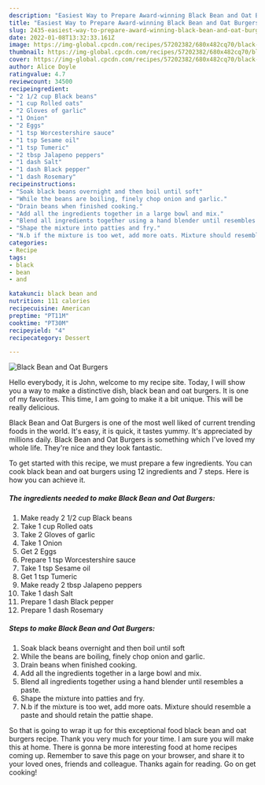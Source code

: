 ```yaml
---
description: "Easiest Way to Prepare Award-winning Black Bean and Oat Burgers"
title: "Easiest Way to Prepare Award-winning Black Bean and Oat Burgers"
slug: 2435-easiest-way-to-prepare-award-winning-black-bean-and-oat-burgers
date: 2022-01-08T13:32:33.161Z
image: https://img-global.cpcdn.com/recipes/57202382/680x482cq70/black-bean-and-oat-burgers-recipe-main-photo.jpg
thumbnail: https://img-global.cpcdn.com/recipes/57202382/680x482cq70/black-bean-and-oat-burgers-recipe-main-photo.jpg
cover: https://img-global.cpcdn.com/recipes/57202382/680x482cq70/black-bean-and-oat-burgers-recipe-main-photo.jpg
author: Alice Doyle
ratingvalue: 4.7
reviewcount: 34500
recipeingredient:
- "2 1/2 cup Black beans"
- "1 cup Rolled oats"
- "2 Gloves of garlic"
- "1 Onion"
- "2 Eggs"
- "1 tsp Worcestershire sauce"
- "1 tsp Sesame oil"
- "1 tsp Tumeric"
- "2 tbsp Jalapeno peppers"
- "1 dash Salt"
- "1 dash Black pepper"
- "1 dash Rosemary"
recipeinstructions:
- "Soak black beans overnight and then boil until soft"
- "While the beans are boiling, finely chop onion and garlic."
- "Drain beans when finished cooking."
- "Add all the ingredients together in a large bowl and mix."
- "Blend all ingredients together using a hand blender until resembles a paste."
- "Shape the mixture into patties and fry."
- "N.b if the mixture is too wet, add more oats. Mixture should resemble a paste and should retain the pattie shape."
categories:
- Recipe
tags:
- black
- bean
- and

katakunci: black bean and 
nutrition: 111 calories
recipecuisine: American
preptime: "PT11M"
cooktime: "PT30M"
recipeyield: "4"
recipecategory: Dessert

---
```



![Black Bean and Oat Burgers](https://img-global.cpcdn.com/recipes/57202382/680x482cq70/black-bean-and-oat-burgers-recipe-main-photo.jpg)

Hello everybody, it is John, welcome to my recipe site. Today, I will show you a way to make a distinctive dish, black bean and oat burgers. It is one of my favorites. This time, I am going to make it a bit unique. This will be really delicious.

Black Bean and Oat Burgers is one of the most well liked of current trending foods in the world. It's easy, it is quick, it tastes yummy. It's appreciated by millions daily. Black Bean and Oat Burgers is something which I've loved my whole life. They're nice and they look fantastic.




To get started with this recipe, we must prepare a few ingredients. You can cook black bean and oat burgers using 12 ingredients and 7 steps. Here is how you can achieve it.

<!--inarticleads1-->

##### The ingredients needed to make Black Bean and Oat Burgers:

1. Make ready 2 1/2 cup Black beans
1. Take 1 cup Rolled oats
1. Take 2 Gloves of garlic
1. Take 1 Onion
1. Get 2 Eggs
1. Prepare 1 tsp Worcestershire sauce
1. Take 1 tsp Sesame oil
1. Get 1 tsp Tumeric
1. Make ready 2 tbsp Jalapeno peppers
1. Take 1 dash Salt
1. Prepare 1 dash Black pepper
1. Prepare 1 dash Rosemary




<!--inarticleads2-->

##### Steps to make Black Bean and Oat Burgers:

1. Soak black beans overnight and then boil until soft
1. While the beans are boiling, finely chop onion and garlic.
1. Drain beans when finished cooking.
1. Add all the ingredients together in a large bowl and mix.
1. Blend all ingredients together using a hand blender until resembles a paste.
1. Shape the mixture into patties and fry.
1. N.b if the mixture is too wet, add more oats. Mixture should resemble a paste and should retain the pattie shape.




So that is going to wrap it up for this exceptional food black bean and oat burgers recipe. Thank you very much for your time. I am sure you will make this at home. There is gonna be more interesting food at home recipes coming up. Remember to save this page on your browser, and share it to your loved ones, friends and colleague. Thanks again for reading. Go on get cooking!
